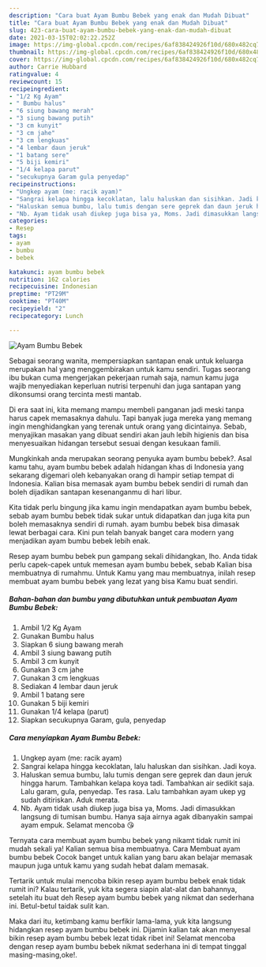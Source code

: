 ```yaml
---
description: "Cara buat Ayam Bumbu Bebek yang enak dan Mudah Dibuat"
title: "Cara buat Ayam Bumbu Bebek yang enak dan Mudah Dibuat"
slug: 423-cara-buat-ayam-bumbu-bebek-yang-enak-dan-mudah-dibuat
date: 2021-03-15T02:02:22.252Z
image: https://img-global.cpcdn.com/recipes/6af838424926f10d/680x482cq70/ayam-bumbu-bebek-foto-resep-utama.jpg
thumbnail: https://img-global.cpcdn.com/recipes/6af838424926f10d/680x482cq70/ayam-bumbu-bebek-foto-resep-utama.jpg
cover: https://img-global.cpcdn.com/recipes/6af838424926f10d/680x482cq70/ayam-bumbu-bebek-foto-resep-utama.jpg
author: Carrie Hubbard
ratingvalue: 4
reviewcount: 15
recipeingredient:
- "1/2 Kg Ayam"
- " Bumbu halus"
- "6 siung bawang merah"
- "3 siung bawang putih"
- "3 cm kunyit"
- "3 cm jahe"
- "3 cm lengkuas"
- "4 lembar daun jeruk"
- "1 batang sere"
- "5 biji kemiri"
- "1/4 kelapa parut"
- "secukupnya Garam gula penyedap"
recipeinstructions:
- "Ungkep ayam (me: racik ayam)"
- "Sangrai kelapa hingga kecoklatan, lalu haluskan dan sisihkan. Jadi koya."
- "Haluskan semua bumbu, lalu tumis dengan sere geprek dan daun jeruk hingga harum. Tambahkan kelapa koya tadi. Tambahkan air sedikit saja. Lalu garam, gula, penyedap. Tes rasa. Lalu tambahkan ayam ukep yg sudah ditiriskan. Aduk merata."
- "Nb. Ayam tidak usah diukep juga bisa ya, Moms. Jadi dimasukkan langsung di tumisan bumbu. Hanya saja airnya agak dibanyakin sampai ayam empuk. Selamat mencoba 😘"
categories:
- Resep
tags:
- ayam
- bumbu
- bebek

katakunci: ayam bumbu bebek 
nutrition: 162 calories
recipecuisine: Indonesian
preptime: "PT29M"
cooktime: "PT40M"
recipeyield: "2"
recipecategory: Lunch

---
```



![Ayam Bumbu Bebek](https://img-global.cpcdn.com/recipes/6af838424926f10d/680x482cq70/ayam-bumbu-bebek-foto-resep-utama.jpg)

Sebagai seorang wanita, mempersiapkan santapan enak untuk keluarga merupakan hal yang menggembirakan untuk kamu sendiri. Tugas seorang ibu bukan cuma mengerjakan pekerjaan rumah saja, namun kamu juga wajib menyediakan keperluan nutrisi terpenuhi dan juga santapan yang dikonsumsi orang tercinta mesti mantab.

Di era  saat ini, kita memang mampu membeli panganan jadi meski tanpa harus capek memasaknya dahulu. Tapi banyak juga mereka yang memang ingin menghidangkan yang terenak untuk orang yang dicintainya. Sebab, menyajikan masakan yang dibuat sendiri akan jauh lebih higienis dan bisa menyesuaikan hidangan tersebut sesuai dengan kesukaan famili. 



Mungkinkah anda merupakan seorang penyuka ayam bumbu bebek?. Asal kamu tahu, ayam bumbu bebek adalah hidangan khas di Indonesia yang sekarang digemari oleh kebanyakan orang di hampir setiap tempat di Indonesia. Kalian bisa memasak ayam bumbu bebek sendiri di rumah dan boleh dijadikan santapan kesenanganmu di hari libur.

Kita tidak perlu bingung jika kamu ingin mendapatkan ayam bumbu bebek, sebab ayam bumbu bebek tidak sukar untuk didapatkan dan juga kita pun boleh memasaknya sendiri di rumah. ayam bumbu bebek bisa dimasak lewat berbagai cara. Kini pun telah banyak banget cara modern yang menjadikan ayam bumbu bebek lebih enak.

Resep ayam bumbu bebek pun gampang sekali dihidangkan, lho. Anda tidak perlu capek-capek untuk memesan ayam bumbu bebek, sebab Kalian bisa membuatnya di rumahmu. Untuk Kamu yang mau membuatnya, inilah resep membuat ayam bumbu bebek yang lezat yang bisa Kamu buat sendiri.

<!--inarticleads1-->

##### Bahan-bahan dan bumbu yang dibutuhkan untuk pembuatan Ayam Bumbu Bebek:

1. Ambil 1/2 Kg Ayam
1. Gunakan  Bumbu halus
1. Siapkan 6 siung bawang merah
1. Ambil 3 siung bawang putih
1. Ambil 3 cm kunyit
1. Gunakan 3 cm jahe
1. Gunakan 3 cm lengkuas
1. Sediakan 4 lembar daun jeruk
1. Ambil 1 batang sere
1. Gunakan 5 biji kemiri
1. Gunakan 1/4 kelapa (parut)
1. Siapkan secukupnya Garam, gula, penyedap




<!--inarticleads2-->

##### Cara menyiapkan Ayam Bumbu Bebek:

1. Ungkep ayam (me: racik ayam)
1. Sangrai kelapa hingga kecoklatan, lalu haluskan dan sisihkan. Jadi koya.
1. Haluskan semua bumbu, lalu tumis dengan sere geprek dan daun jeruk hingga harum. Tambahkan kelapa koya tadi. Tambahkan air sedikit saja. Lalu garam, gula, penyedap. Tes rasa. Lalu tambahkan ayam ukep yg sudah ditiriskan. Aduk merata.
1. Nb. Ayam tidak usah diukep juga bisa ya, Moms. Jadi dimasukkan langsung di tumisan bumbu. Hanya saja airnya agak dibanyakin sampai ayam empuk. Selamat mencoba 😘




Ternyata cara membuat ayam bumbu bebek yang nikamt tidak rumit ini mudah sekali ya! Kalian semua bisa membuatnya. Cara Membuat ayam bumbu bebek Cocok banget untuk kalian yang baru akan belajar memasak maupun juga untuk kamu yang sudah hebat dalam memasak.

Tertarik untuk mulai mencoba bikin resep ayam bumbu bebek enak tidak rumit ini? Kalau tertarik, yuk kita segera siapin alat-alat dan bahannya, setelah itu buat deh Resep ayam bumbu bebek yang nikmat dan sederhana ini. Betul-betul taidak sulit kan. 

Maka dari itu, ketimbang kamu berfikir lama-lama, yuk kita langsung hidangkan resep ayam bumbu bebek ini. Dijamin kalian tak akan menyesal bikin resep ayam bumbu bebek lezat tidak ribet ini! Selamat mencoba dengan resep ayam bumbu bebek nikmat sederhana ini di tempat tinggal masing-masing,oke!.

